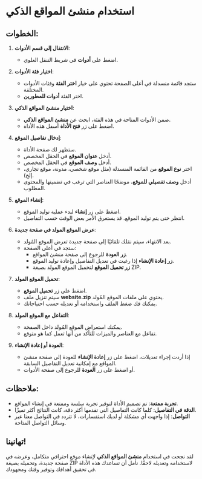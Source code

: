 # استخدام منشئ المواقع الذكي

## الخطوات:

1. **الانتقال إلى قسم الأدوات**:

   - اضغط على **أدوات** في شريط التنقل العلوي.

2. **اختيار فئة الأدوات**:

   - ستجد قائمة منسدلة في أعلى الصفحة تحتوي على خيار **اختر الفئة** وفئات الأدوات المختلفة.
   - اختر الفئة **أدوات للمطورين**.

3. **اختيار منشئ المواقع الذكي**:

   - ضمن الأدوات المتاحة في هذه الفئة، ابحث عن **منشئ المواقع الذكي**.
   - اضغط على زر **فتح الأداة** أسفل هذه الأداة.

4. **إدخال تفاصيل الموقع**:

   - ستظهر لك صفحة الأداة.
   - أدخل **عنوان الموقع** في الحقل المخصص.
   - أدخل **وصف الموقع** في الحقل المخصص.
   - اختر **نوع الموقع** من القائمة المنسدلة (مثل موقع شخصي، مدونة، موقع تجاري، إلخ).
   - أدخل **وصف تفصيلي للموقع**، موضحًا العناصر التي ترغب في تضمينها والمحتوى المطلوب.

5. **إنشاء الموقع**:

   - اضغط على زر **إنشاء** لبدء عملية توليد الموقع.
   - انتظر حتى يتم توليد الموقع. قد يستغرق الأمر بعض الوقت حسب التفاصيل.

6. **عرض الموقع المولد في صفحة جديدة**:

   - بعد الانتهاء، سيتم نقلك تلقائيًا إلى صفحة جديدة تعرض الموقع المُولد.
   - ستجد في أعلى الصفحة:
     - **زر العودة** للرجوع إلى صفحة منشئ المواقع.
     - **زر إعادة الإنشاء** إذا رغبت في تعديل التفاصيل وإعادة توليد الموقع.
     - **زر تحميل الموقع** لتحميل الموقع المولد بصيغة ZIP.

7. **تحميل الموقع المولد**:

   - اضغط على زر **تحميل الموقع**.
   - سيتم تنزيل ملف **website.zip** يحتوي على ملفات الموقع المُولد.
   - يمكنك فك ضغط الملف واستخدامه أو تعديله حسب احتياجاتك.

8. **التفاعل مع الموقع المولد**:

   - يمكنك استعراض الموقع المُولد داخل الصفحة.
   - تفاعل مع العناصر والميزات للتأكد من أنها تعمل كما هو متوقع.

9. **العودة أو إعادة الإنشاء**:

   - إذا أردت إجراء تعديلات، اضغط على زر **إعادة الإنشاء** للعودة إلى صفحة منشئ المواقع مع إمكانية تعديل التفاصيل السابقة.
   - أو اضغط على زر **العودة** للرجوع إلى صفحة الأدوات.

## ملاحظات:

- **تجربة ممتعة**: تم تصميم الأداة لتوفير تجربة سلسة وممتعة في إنشاء المواقع.
- **الدقة في التفاصيل**: كلما كانت التفاصيل التي تقدمها أكثر دقة، كانت النتائج أكثر تميزًا.
- **التواصل**: إذا واجهت أي مشكلة أو لديك استفسارات، لا تتردد في التواصل معنا عبر وسائل التواصل المتاحة.

## تهانينا!

لقد نجحت في استخدام **منشئ المواقع الذكي** لإنشاء موقع احترافي متكامل، وعرضه في صفحة جديدة، وتحميله بصيغة ZIP لاستخدامه وتعديله لاحقًا. نأمل أن تساعدك هذه الأداة في تحقيق أهدافك وتوفير وقتك ومجهودك.